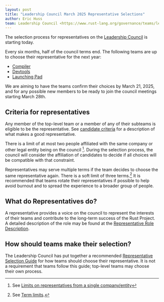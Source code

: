 ```yaml
---
layout: post
title: "Leadership Council March 2025 Representative Selections"
author: Eric Huss
team: Leadership Council <https://www.rust-lang.org/governance/teams/leadership-council>
---
```


The selection process for representatives on the [Leadership Council] is starting today.

Every six months, half of the council terms end.
The following teams are up to choose their representative for the next year:

* [Compiler]
* [Devtools]
* [Launching Pad]

We are aiming to have the teams confirm their choices by March 21, 2025, and for any possible new members to be ready to join the council meetings starting March 28th.

[Leadership Council]: https://www.rust-lang.org/governance/teams/leadership-council
[compiler]: https://www.rust-lang.org/governance/teams/compiler
[devtools]: https://www.rust-lang.org/governance/teams/dev-tools
[launching pad]: https://forge.rust-lang.org/governance/council.html#the-launching-pad-top-level-team

## Criteria for representatives

Any member of the top-level team or a member of any of their subteams is eligible to be the representative.
See [candidate criteria] for a description of what makes a good representative.

[candidate criteria]: https://forge.rust-lang.org/governance/council.html#candidate-criteria

There is a limit of at most two people affiliated with the same company or other legal entity being on the council [^affiliates].
During the selection process, the council will consider the affiliation of candidates to decide if all choices will be compatible with that constraint.

Representatives may serve multiple terms if the team decides to choose the same representative again.
There is a soft limit of three terms.[^limit]
It is recommended that teams rotate their representatives if possible to help avoid burnout and to spread the experience to a broader group of people.

[^affiliates]: See [Limits on representatives from a single company/entity](https://forge.rust-lang.org/governance/council.html#limits-on-representatives-from-a-single-companyentity)

[^limit]: See [Term limits](https://forge.rust-lang.org/governance/council.html#term-limits).

## What do Representatives do?

A representative provides a voice on the council to represent the interests of their teams and contribute to the long-term success of the Rust Project.
A detailed description of the role may be found at the [Representative Role Description][role].

[role]: https://github.com/rust-lang/leadership-council/blob/main/roles/council-representative.md

## How should teams make their selection?

The Leadership Council has put together a recommended [Representative Selection Guide][guide] for how teams should choose their representative.
It is not a requirement that teams follow this guide; top-level teams may choose their own process.

[guide]: https://github.com/rust-lang/leadership-council/blob/main/guides/representative-selection.md
